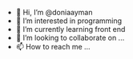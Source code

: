 - 👋 Hi, I’m @doniaayman
- 👀 I’m interested in programming
- 🌱 I’m currently learning front end
- 💞️ I’m looking to collaborate on ...
- 📫 How to reach me ...

<!---
doniaayman/doniaayman is a ✨ special ✨ repository because its `README.md` (this file) appears on your GitHub profile.
You can click the Preview link to take a look at your changes.
--->
